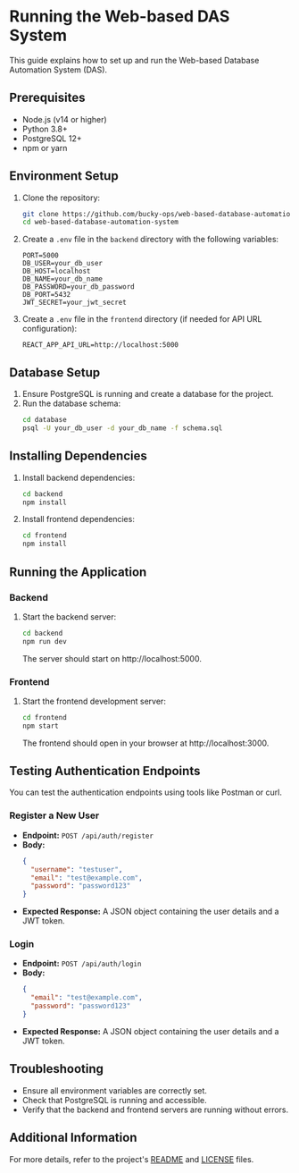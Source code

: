 # Running the Web-based DAS System

This guide explains how to set up and run the Web-based Database Automation System (DAS).

## Prerequisites

- Node.js (v14 or higher)
- Python 3.8+
- PostgreSQL 12+
- npm or yarn

## Environment Setup

1. Clone the repository:
   ```bash
   git clone https://github.com/bucky-ops/web-based-database-automation-system.git
   cd web-based-database-automation-system
   ```

2. Create a `.env` file in the `backend` directory with the following variables:
   ```
   PORT=5000
   DB_USER=your_db_user
   DB_HOST=localhost
   DB_NAME=your_db_name
   DB_PASSWORD=your_db_password
   DB_PORT=5432
   JWT_SECRET=your_jwt_secret
   ```

3. Create a `.env` file in the `frontend` directory (if needed for API URL configuration):
   ```
   REACT_APP_API_URL=http://localhost:5000
   ```

## Database Setup

1. Ensure PostgreSQL is running and create a database for the project.
2. Run the database schema:
   ```bash
   cd database
   psql -U your_db_user -d your_db_name -f schema.sql
   ```

## Installing Dependencies

1. Install backend dependencies:
   ```bash
   cd backend
   npm install
   ```

2. Install frontend dependencies:
   ```bash
   cd frontend
   npm install
   ```

## Running the Application

### Backend

1. Start the backend server:
   ```bash
   cd backend
   npm run dev
   ```
   The server should start on http://localhost:5000.

### Frontend

1. Start the frontend development server:
   ```bash
   cd frontend
   npm start
   ```
   The frontend should open in your browser at http://localhost:3000.

## Testing Authentication Endpoints

You can test the authentication endpoints using tools like Postman or curl.

### Register a New User

- **Endpoint:** `POST /api/auth/register`
- **Body:**
  ```json
  {
    "username": "testuser",
    "email": "test@example.com",
    "password": "password123"
  }
  ```
- **Expected Response:** A JSON object containing the user details and a JWT token.

### Login

- **Endpoint:** `POST /api/auth/login`
- **Body:**
  ```json
  {
    "email": "test@example.com",
    "password": "password123"
  }
  ```
- **Expected Response:** A JSON object containing the user details and a JWT token.

## Troubleshooting

- Ensure all environment variables are correctly set.
- Check that PostgreSQL is running and accessible.
- Verify that the backend and frontend servers are running without errors.

## Additional Information

For more details, refer to the project's [README](README.md) and [LICENSE](LICENSE) files. 